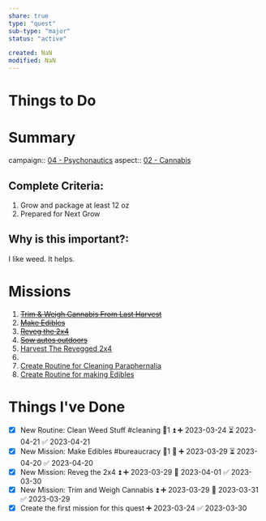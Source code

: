 ```yaml
---
share: true
type: "quest"
sub-type: "major"
status: "active"

created: NaN 
modified: NaN
---
```

 
 
# Things to Do




# Summary
campaign:: [04 - Psychonautics](./04%20-%20Psychonautics.md)
aspect:: [02 - Cannabis](./02%20-%20Cannabis.md)

## Complete Criteria:
1. Grow and package at least 12 oz
2. Prepared for Next Grow

## Why is this important?:
I like weed.  It helps.

# Missions
1. ~~[Trim & Weigh Cannabis From Last Harvest](./Trim%20&%20Weigh%20Cannabis%20From%20Last%20Harvest.md)~~
2. ~~[Make Edibles](./Make%20Edibles.md)~~
3. ~~[Reveg the 2x4](./Reveg%20the%202x4.md)~~
4. ~~[Sow autos outdoors](./Sow%20autos%20outdoors.md)~~
5. [Harvest The Revegged 2x4](./Harvest%20The%20Revegged%202x4.md)
6. 
7. [Create Routine for Cleaning Paraphernalia](./Create%20Routine%20for%20Cleaning%20Paraphernalia.md)
8. [Create Routine for making Edibles](./Create%20Routine%20for%20making%20Edibles.md)

# Things I've Done
- [x] New Routine: Clean Weed Stuff #cleaning 🥄1 ⏫ ➕ 2023-03-24 ⏳ 2023-04-21 ✅ 2023-04-21
- [x] New Mission: Make Edibles #bureaucracy 🥄1 🔼 ➕ 2023-03-29 ⏳ 2023-04-20 ✅ 2023-04-20
 - [x] New Mission: Reveg the 2x4 ⏫ ➕ 2023-03-29 📅 2023-04-01 ✅ 2023-03-30
- [x] New Mission: Trim and Weigh Cannabis ⏫ ➕ 2023-03-29 📅 2023-03-31 ✅ 2023-03-29
- [x] Create the first mission for this quest ➕ 2023-03-24 ✅ 2023-03-30